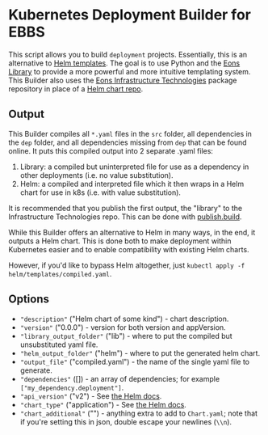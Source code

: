 # Kubernetes Deployment Builder for EBBS
This script allows you to build `deployment` projects.
Essentially, this is an alternative to [Helm templates](https://helm.sh/docs/chart_best_practices/templates/). The goal is to use Python and the [Eons Library](https://github.com/eons-dev/eons.lib) to provide a more powerful and more intuitive templating system. This Builder also uses the [Eons Infrastructure Technologies](https://infrastructure.tech) package repository in place of a [Helm chart repo](https://helm.sh/docs/topics/chart_repository/).

## Output
This Builder compiles all `*.yaml` files in the `src` folder, all dependencies in the `dep` folder, and all dependencies missing from `dep` that can be found online. It puts this compiled output into 2 separate .yaml files:
1. Library: a compiled but uninterpreted file for use as a dependency in other deployments (i.e. no value substitution).
2. Helm: a compiled and interpreted file which it then wraps in a Helm chart for use in k8s (i.e. with value substitution).

It is recommended that you publish the first output, the "library" to the Infrastructure Technologies repo. This can be done with [publish.build](https://github.com/eons-dev/publish.build).

While this Builder offers an alternative to Helm in many ways, in the end, it outputs a Helm chart. This is done both to make deployment within Kubernetes easier and to enable compatibility with existing Helm charts.

However, if you'd like to bypass Helm altogether, just `kubectl apply -f helm/templates/compiled.yaml`.

## Options
* `"description"` ("Helm chart of some kind") - chart description.
* `"version"` ("0.0.0") - version for both version and appVersion.
* `"library_output_folder"` ("lib") - where to put the compiled but unsubstituted yaml file.
* `"helm_output_folder"` ("helm") - where to put the generated helm chart.
* `"output_file"` ("compiled.yaml") - the name of the single yaml file to generate.
* `"dependencies"` ([]) - an array of dependencies; for example `["my_dependency.deployment"]`.
* `"api_version"` ("v2") - See [the Helm docs](https://helm.sh/docs/topics/charts/#the-apiversion-field).
* `"chart_type"` ("application") - See [the Helm docs](https://helm.sh/docs/topics/charts/#chart-types).
* `"chart_additional"` ("") - anything extra to add to `Chart.yaml`; note that if you're setting this in json, double escape your newlines (`\\n`).